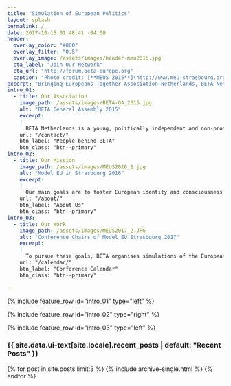 ```yaml
---
title: "Simulation of European Politics"
layout: splash
permalink: /
date: 2017-10-15 01:48:41 -04:00
header:
  overlay_color: "#000"
  overlay_filter: "0.5"
  overlay_image: /assets/images/header-meu2015.jpg
  cta_label: "Join Our Network"
  cta_url: "http://forum.beta-europe.org"
  caption: "Photo credit: [**MEUS 2015**](http://www.meu-strasbourg.org)"
excerpt: "Bringing Europeans Together Association Netherlands, BETA Netherlands for short, is a politically independent and non-profit association to support the organisation of European politics simulations."
intro_01:
  - title: Our Association
    image_path: /assets/images/BETA-GA_2015.jpg
    alt: "BETA General Assembly 2015"
    excerpt:
    |
      BETA Netherlands is a young, politically independent and non-profit association founded in 2018 by young Europeans in The Hague, Netherlands. Today, BETA Netherlands counts already x members from all across Europe.
    url: "/contact/"
    btn_label: "People behind BETA"
    btn_class: "btn--primary"
intro_02:
  - title: Our Mission
    image_path: /assets/images/MEUS2016_1.jpg
    alt: "Model EU in Strasbourg 2016"
    excerpt:
    |
      Our main goals are to foster European identity and consciousness based on plurality, tolerance and cooperation between individuals, as well as strengthening European civil society by further developing democratic process on both national and international level.
    url: "/about/"
    btn_label: "About Us"
    btn_class: "btn--primary"
intro_03:
  - title: Our Work
    image_path: /assets/images/MEUS2017_2.JPG
    alt: "Conference Chairs of Model EU Strasbourg 2017"
    excerpt:
    |
      To pursue these goals, BETA organises simulations of the European legislative procedure called “Model European Union (MEU)” and supports other associations with the organisation of such conferences. Over the years, BETA has acquired a large and consistently increasing network of partner organisations that organise MEU conferences in various countries.
    url: "/calendar/"
    btn_label: "Conference Calendar"
    btn_class: "btn--primary"

---
```


{% include feature_row id="intro_01" type="left" %}

{% include feature_row id="intro_02" type="right" %}

{% include feature_row id="intro_03" type="left" %}

<div class="layout--splash__recent--posts">
<h3 class="archive__subtitle">{{ site.data.ui-text[site.locale].recent_posts | default: "Recent Posts" }}</h3>

{% for post in site.posts limit:3 %}
  {% include archive-single.html %}
{% endfor %}
</div>
